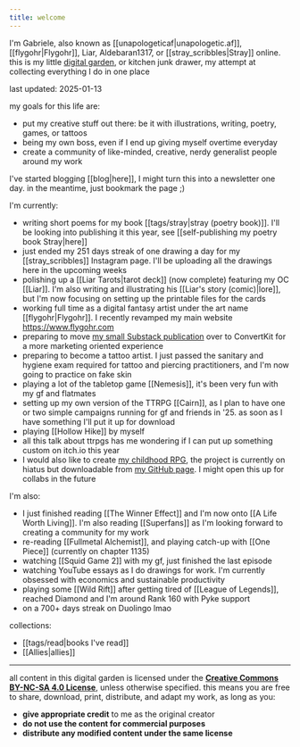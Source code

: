 ```yaml
---
title: welcome
---
```

I'm Gabriele, also known as [[unapologeticaf|unapologetic.af]], [[flygohr|Flygohr]], Liar, Aldebaran1317, or [[stray_scribbles|Stray]] online. this is my little [digital garden](https://jzhao.xyz/posts/networked-thought#what-is-digital-gardening), or kitchen junk drawer, my attempt at collecting everything I do in one place

last updated: 2025-01-13

my goals for this life are:
- put my creative stuff out there: be it with illustrations, writing, poetry, games, or tattoos
- being my own boss, even if I end up giving myself overtime everyday
- create a community of like-minded, creative, nerdy generalist people around my work

I've started blogging [[blog|here]], I might turn this into a newsletter one day. in the meantime, just bookmark the page ;)

I'm currently:
- writing short poems for my book [[tags/stray|stray (poetry book)]]. I'll be looking into publishing it this year, see [[self-publishing my poetry book Stray|here]]
- just ended my 251 days streak of one drawing a day for my [[stray_scribbles]] Instagram page. I'll be uploading all the drawings here in the upcoming weeks
- polishing up a [[Liar Tarots|tarot deck]] (now complete) featuring my OC [[Liar]]. I'm also writing and illustrating his [[Liar's story (comic)|lore]], but I'm now focusing on setting up the printable files for the cards
- working full time as a digital fantasy artist under the art name [[flygohr|Flygohr]]. I recently revamped my main website https://www.flygohr.com
- preparing to move [my small Substack publication](https://flygohr.substack.com/) over to ConvertKit for a more marketing oriented experience
- preparing to become a tattoo artist. I just passed the sanitary and hygiene exam required for tattoo and piercing practitioners, and I'm now going to practice on fake skin
- playing a lot of the tabletop game [[Nemesis]], it's been very fun with my gf and flatmates
- setting up my own version of the TTRPG [[Cairn]], as I plan to have one or two simple campaigns running for gf and friends in '25. as soon as I have something I'll put it up for download
- playing [[Hollow Hike]] by myself
- all this talk about ttrpgs has me wondering if I can put up something custom on itch.io this year
- I would also like to create [my childhood RPG](https://github.com/unapologeticaf/childhood-rpg), the project is currently on hiatus but downloadable from [my GitHub page](https://github.com/unapologeticaf/). I might open this up for collabs in the future

I'm also:
- I just finished reading [[The Winner Effect]] and I'm now onto [[A Life Worth Living]]. I'm also reading [[Superfans]] as I'm looking forward to creating a community for my work
- re-reading [[Fullmetal Alchemist]], and playing catch-up with [[One Piece]] (currently on chapter 1135)
- watching [[Squid Game 2]] with my gf, just finished the last episode
- watching YouTube essays as I do drawings for work. I'm currently obsessed with economics and sustainable productivity
- playing some [[Wild Rift]] after getting tired of [[League of Legends]], reached Diamond and I'm around Rank 160 with Pyke support
- on a 700+ days streak on Duolingo lmao

collections:
- [[tags/read|books I've read]]
- [[Allies|allies]]

---

all content in this digital garden is licensed under the **[Creative Commons BY-NC-SA 4.0 License](https://creativecommons.org/licenses/by-nc-sa/4.0/deed.en)**, unless otherwise specified. this means you are free to share, download, print, distribute, and adapt my work, as long as you:

- **give appropriate credit** to me as the original creator
- **do not use the content for commercial purposes**
- **distribute any modified content under the same license**
